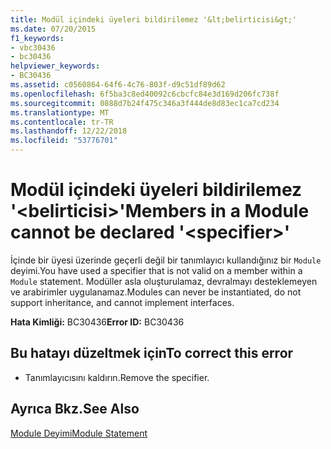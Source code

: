 ```yaml
---
title: Modül içindeki üyeleri bildirilemez '&lt;belirticisi&gt;'
ms.date: 07/20/2015
f1_keywords:
- vbc30436
- bc30436
helpviewer_keywords:
- BC30436
ms.assetid: c0560864-64f6-4c76-803f-d9c51df89d62
ms.openlocfilehash: 6f5ba3c8ed40092c6cbcfc84e3d169d206fc738f
ms.sourcegitcommit: 0888d7b24f475c346a3f444de8d83ec1ca7cd234
ms.translationtype: MT
ms.contentlocale: tr-TR
ms.lasthandoff: 12/22/2018
ms.locfileid: "53776701"
---
```

# <a name="members-in-a-module-cannot-be-declared-ltspecifiergt"></a><span data-ttu-id="accd6-102">Modül içindeki üyeleri bildirilemez '&lt;belirticisi&gt;'</span><span class="sxs-lookup"><span data-stu-id="accd6-102">Members in a Module cannot be declared '&lt;specifier&gt;'</span></span>
<span data-ttu-id="accd6-103">İçinde bir üyesi üzerinde geçerli değil bir tanımlayıcı kullandığınız bir `Module` deyimi.</span><span class="sxs-lookup"><span data-stu-id="accd6-103">You have used a specifier that is not valid on a member within a `Module` statement.</span></span> <span data-ttu-id="accd6-104">Modüller asla oluşturulamaz, devralmayı desteklemeyen ve arabirimler uygulanamaz.</span><span class="sxs-lookup"><span data-stu-id="accd6-104">Modules can never be instantiated, do not support inheritance, and cannot implement interfaces.</span></span>  
  
 <span data-ttu-id="accd6-105">**Hata Kimliği:** BC30436</span><span class="sxs-lookup"><span data-stu-id="accd6-105">**Error ID:** BC30436</span></span>  
  
## <a name="to-correct-this-error"></a><span data-ttu-id="accd6-106">Bu hatayı düzeltmek için</span><span class="sxs-lookup"><span data-stu-id="accd6-106">To correct this error</span></span>  
  
-   <span data-ttu-id="accd6-107">Tanımlayıcısını kaldırın.</span><span class="sxs-lookup"><span data-stu-id="accd6-107">Remove the specifier.</span></span>  
  
## <a name="see-also"></a><span data-ttu-id="accd6-108">Ayrıca Bkz.</span><span class="sxs-lookup"><span data-stu-id="accd6-108">See Also</span></span>  
 [<span data-ttu-id="accd6-109">Module Deyimi</span><span class="sxs-lookup"><span data-stu-id="accd6-109">Module Statement</span></span>](../../visual-basic/language-reference/statements/module-statement.md)

